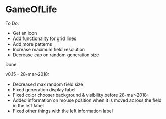 # GameOfLife

To Do:
- Get an icon
- Add functionality for grid lines
- Add more patterns
- Increase maximum field resolution
- Decrease cap on random generation size

Done:

v0.15 - 28-mar-2018:
- Decreased max random field size
- Fixed generation display label
- Fixed color chooser background & visibility
before 28-mar-2018:
- Added information on mouse position when it is moved across the field in the left label
- Fixed other things with the left information label
